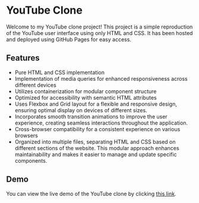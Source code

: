 # YouTube Clone

Welcome to my YouTube clone project! This project is a simple reproduction of the YouTube user interface using only HTML and CSS. It has been hosted and deployed using GitHub Pages for easy access.

## Features

- Pure HTML and CSS implementation
- Implementation of media queries for enhanced responsiveness across different devices
- Utilizes containerization for modular component structure
- Optimized for accessibility with semantic HTML attributes
- Uses Flexbox and Grid layout for a flexible and responsive design, ensuring optimal display on devices of different sizes.
- Incorporates smooth transition animations to improve the user experience, creating seamless interactions throughout the application.
- Cross-browser compatibility for a consistent experience on various browsers
- Organized into multiple files, separating HTML and CSS based on different sections of the website. This modular approach enhances maintainability and makes it easier to manage and update specific components.


## Demo

You can view the live demo of the YouTube clone by clicking [this link](https://shaf-m.github.io/YouTubeClone/).
